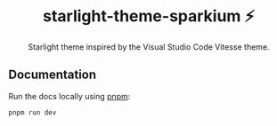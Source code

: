 <div align="center">
  <h1>starlight-theme-sparkium ⚡</h1>
  <p>Starlight theme inspired by the Visual Studio Code Vitesse theme.</p>
</div>


## Documentation

Run the docs locally using [pnpm](https://pnpm.io):

```shell
pnpm run dev
```
